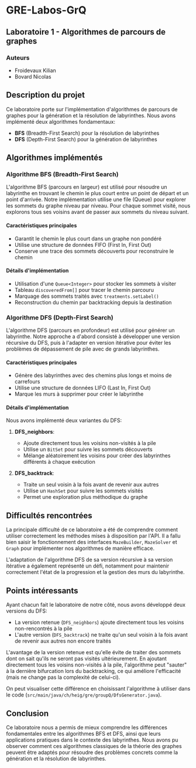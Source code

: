 # GRE-Labos-GrQ

## Laboratoire 1 - Algorithmes de parcours de graphes

### Auteurs
- Froidevaux Kilian
- Bovard Nicolas

## Description du projet
Ce laboratoire porte sur l'implémentation d'algorithmes de parcours de graphes pour la génération et la résolution de labyrinthes. Nous avons implémenté deux algorithmes fondamentaux:
- **BFS** (Breadth-First Search) pour la résolution de labyrinthes
- **DFS** (Depth-First Search) pour la génération de labyrinthes

## Algorithmes implémentés

### Algorithme BFS (Breadth-First Search)

L'algorithme BFS (parcours en largeur) est utilisé pour résoudre un labyrinthe en trouvant le chemin le plus court entre un point de départ et un point d'arrivée. Notre implémentation utilise une file (Queue) pour explorer les sommets du graphe niveau par niveau. Pour chaque sommet visité, nous explorons tous ses voisins avant de passer aux sommets du niveau suivant.

#### Caractéristiques principales
- Garantit le chemin le plus court dans un graphe non pondéré
- Utilise une structure de données FIFO (First In, First Out)
- Conserve une trace des sommets découverts pour reconstruire le chemin

#### Détails d'implémentation
- Utilisation d'une `Queue<Integer>` pour stocker les sommets à visiter
- Tableau `discoveredFrom[]` pour tracer le chemin parcouru
- Marquage des sommets traités avec `treatments.setLabel()`
- Reconstruction du chemin par backtracking depuis la destination

### Algorithme DFS (Depth-First Search)

L'algorithme DFS (parcours en profondeur) est utilisé pour générer un labyrinthe. Notre approche a d'abord consisté à développer une version récursive du DFS, puis à l'adapter en version itérative pour éviter les problèmes de dépassement de pile avec de grands labyrinthes.

#### Caractéristiques principales
- Génère des labyrinthes avec des chemins plus longs et moins de carrefours
- Utilise une structure de données LIFO (Last In, First Out)
- Marque les murs à supprimer pour créer le labyrinthe

#### Détails d'implémentation
Nous avons implémenté deux variantes du DFS:

1. **DFS_neighbors**: 
   - Ajoute directement tous les voisins non-visités à la pile
   - Utilise un `BitSet` pour suivre les sommets découverts
   - Mélange aléatoirement les voisins pour créer des labyrinthes différents à chaque exécution

2. **DFS_backtrack**:
   - Traite un seul voisin à la fois avant de revenir aux autres
   - Utilise un `HashSet` pour suivre les sommets visités
   - Permet une exploration plus méthodique du graphe

## Difficultés rencontrées

La principale difficulté de ce laboratoire a été de comprendre comment utiliser correctement les méthodes mises à disposition par l'API. Il a fallu bien saisir le fonctionnement des interfaces `MazeBuilder`, `MazeSolver` et `Graph` pour implémenter nos algorithmes de manière efficace.

L'adaptation de l'algorithme DFS de sa version récursive à sa version itérative a également représenté un défi, notamment pour maintenir correctement l'état de la progression et la gestion des murs du labyrinthe.

## Points intéressants

Ayant chacun fait le laboratoire de notre côté, nous avons développé deux versions du DFS:
- La version retenue (`DFS_neighbors`) ajoute directement tous les voisins non-rencontrés à la pile
- L'autre version (`DFS_backtrack`) ne traite qu'un seul voisin à la fois avant de revenir aux autres non encore traités

L'avantage de la version retenue est qu'elle évite de traiter des sommets dont on sait qu'ils ne seront pas visités ultérieurement. En ajoutant directement tous les voisins non-visités à la pile, l'algorithme peut "sauter" à la dernière bifurcation lors du backtracking, ce qui améliore l'efficacité (mais ne change pas la complexité de celui-ci).

On peut visualiser cette différence en choisissant l'algorithme à utiliser dans le code (`src/main/java/ch/heig/gre/groupQ/DfsGenerator.java`).

## Conclusion

Ce laboratoire nous a permis de mieux comprendre les différences fondamentales entre les algorithmes BFS et DFS, ainsi que leurs applications pratiques dans le contexte des labyrinthes. Nous avons pu observer comment ces algorithmes classiques de la théorie des graphes peuvent être adaptés pour résoudre des problèmes concrets comme la génération et la résolution de labyrinthes.
